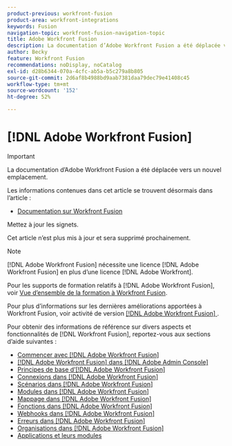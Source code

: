 ```yaml
---
product-previous: workfront-fusion
product-area: workfront-integrations
keywords: Fusion
navigation-topic: workfront-fusion-navigation-topic
title: Adobe Workfront Fusion
description: La documentation d’Adobe Workfront Fusion a été déplacée vers un nouvel emplacement. Cet article est obsolète, mais contient un lien vers le nouvel article qui couvre cette fonctionnalité.
author: Becky
feature: Workfront Fusion
recommendations: noDisplay, noCatalog
exl-id: d28b6344-070a-4cfc-ab5a-b5c279a8b805
source-git-commit: 2d6af8b4988bd9aab7381daa79dec79e41408c45
workflow-type: tm+mt
source-wordcount: '152'
ht-degree: 52%

---
```


# [!DNL Adobe Workfront Fusion]

>[!IMPORTANT]
>
>La documentation d’Adobe Workfront Fusion a été déplacée vers un nouvel emplacement.
>
>Les informations contenues dans cet article se trouvent désormais dans l’article :
>
>* [Documentation sur Workfront Fusion](https://experienceleague.adobe.com/docs/workfront-fusion/using/home.html)
>
>Mettez à jour les signets.
>
>Cet article n’est plus mis à jour et sera supprimé prochainement.

>[!NOTE]
>
>[!DNL Adobe Workfront Fusion] nécessite une licence [!DNL Adobe Workfront Fusion] en plus d’une licence [!DNL Adobe Workfront].

Pour les supports de formation relatifs à [!DNL Adobe Workfront Fusion], voir [Vue d’ensemble de la formation à Workfront Fusion](https://experienceleague.adobe.com/docs/workfront-learn/tutorials-workfront/fusion/welcome-to-workfront-fusion/workfront-fusion-overview.html).

Pour plus d’informations sur les dernières améliorations apportées à Workfront Fusion, voir activité de version [[!DNL Adobe Workfront Fusion] ](../product-announcements/product-releases/fusion-release-activity/fusion-release-activity.md).

Pour obtenir des informations de référence sur divers aspects et fonctionnalités de [!DNL Workfront Fusion], reportez-vous aux sections d’aide suivantes :

* [Commencer avec  [!DNL Adobe Workfront Fusion]](../workfront-fusion/get-started/get-started.md)
* [[!DNL Adobe Workfront Fusion] dans  [!DNL Adobe Admin Console]](../workfront-fusion/fusion-in-admin-console/fusion-in-admin-console.md)
* [Principes de base d’[!DNL Adobe Workfront Fusion]](../workfront-fusion/workfront-fusion-basics/workfront-fusion-basics.md)
* [Connexions dans  [!DNL Adobe Workfront Fusion]](../workfront-fusion/connections/connections.md)
* [Scénarios dans  [!DNL Adobe Workfront Fusion]](../workfront-fusion/scenarios/scenarios.md)
* [Modules dans  [!DNL Adobe Workfront Fusion]](../workfront-fusion/modules/modules.md)
* [Mappage dans  [!DNL Adobe Workfront Fusion]](../workfront-fusion/mapping/mapping.md)
* [Fonctions dans  [!DNL Adobe Workfront Fusion]](../workfront-fusion/functions/functions.md)
* [Webhooks dans  [!DNL Adobe Workfront Fusion]](../workfront-fusion/webhooks/webhooks.md)
* [Erreurs dans  [!DNL Adobe Workfront Fusion]](../workfront-fusion/errors/errors.md)
* [Organisations dans  [!DNL Adobe Workfront Fusion]](../workfront-fusion/organizations/organizations.md)
* [Applications et leurs modules](../workfront-fusion/apps-and-their-modules/apps-and-their-modules.md)
